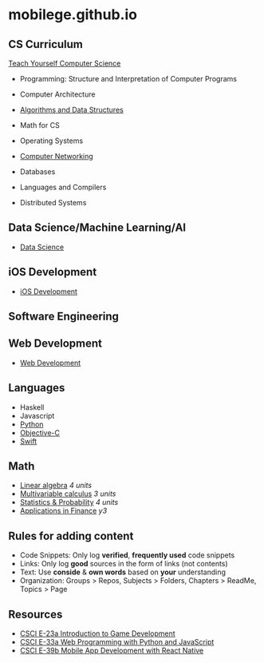 mobilege.github.io
==================

## CS Curriculum

[Teach Yourself Computer Science](https://teachyourselfcs.com/)

- Programming: Structure and Interpretation of Computer Programs

- Computer Architecture

- [Algorithms and Data Structures](https://github.com/mobilege/algorithms)

- Math for CS

- Operating Systems

- [Computer Networking](https://github.com/mobilege/computer-networking/blob/master/README.md)

- Databases

- Languages and Compilers

- Distributed Systems

## Data Science/Machine Learning/AI

- [Data Science](https://github.com/mobilege/data-science/blob/master/README.md)

## iOS Development

- [iOS Development](https://github.com/mobilege/ios-development/blob/master/README.md)

## Software Engineering


## Web Development

- [Web Development](https://github.com/mobilege/web-development/blob/master/README.md)

## Languages

- Haskell
- Javascript
- [Python](https://github.com/mobilege/data-science/blob/master/python.md)
- [Objective-C](https://github.com/mobilege/ios-development/blob/master/objective-c.md)
- [Swift](https://github.com/mobilege/ios-resources/blob/master/Swift.md)

## Math

- [Linear algebra](https://github.com/mobilege/linear-algebra/blob/master/README.md) *4 units*
- [Multivariable calculus](https://github.com/mobilege/data-science/blob/master/multivariable-calculus.md) *3 units*
- [Statistics & Probability](https://github.com/mobilege/data-science/blob/master/statistics-probability.md) *4 units*
- [Applications in Finance](https://github.com/mobilege/data-science/blob/master/applications-in-finance.md) *y3*

## Rules for adding content

- Code Snippets: Only log **verified**, **frequently used** code snippets
- Links: Only log **good** sources in the form of links (not contents)
- Text: Use **conside** & **own words** based on **your** understanding
- Organization: Groups > Repos, Subjects > Folders, Chapters > ReadMe, Topics > Page  

## Resources

- [CSCI E-23a Introduction to Game Development](https://cs50.github.io/games/lectures)
- [CSCI E-33a Web Programming with Python and JavaScript](https://cs50.github.io/web/2018/spring/lectures)
- [CSCI E-39b Mobile App Development with React Native](https://cs50.github.io/mobile/lectures)






